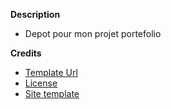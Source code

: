 

**Description**
 - Depot pour mon projet portefolio

**Credits**
- [Template Url](https://bootstrapmade.com/iportfolio-bootstrap-portfolio-websites-template/)
- [License](https://bootstrapmade.com/license/)
- [Site template](https://bootstrapmade.com/)

